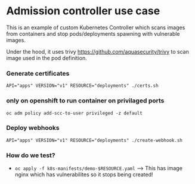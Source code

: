 # Admission controller use case 
This is an example of custom Kubernetes Controller which scans images from containers and stop pods/deployments spawning with vulnerable images.

Under the hood, it uses trivy <https://github.com/aquasecurity/trivy> to scan image used in the pod definition.

### Generate certificates
`API="apps" VERSION="v1" RESOURCE="deployments" ./certs.sh`

### only on openshift to run container on privilaged ports
`oc adm policy add-scc-to-user privileged -z default`

### Deploy webhooks
`API="apps" VERSION="v1" RESOURCE="deployments" ./create-webhook.sh`

### How do we test?
 * `oc apply -f k8s-manifests/demo-$RESOURCE.yaml` --> This has image nginx which has vulnerabilites so it stops being created!
